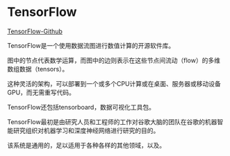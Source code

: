 # TensorFlow

[TensorFlow-Github](https://github.com/tensorflow/tensorflow)



TensorFlow是一个使用数据流图进行数值计算的开源软件库。



图中的节点代表数学运算，而图中的边则表示在这些节点间流动（flow）的多维数组数据（tensors）。



这种灵活的架构，可以部署到一个或多个CPU计算或在桌面、服务器或移动设备GPU，而无需重写代码。



TensorFlow还包括tensorboard，数据可视化工具包。



TensorFlow最初是由研究人员和工程师的工作对谷歌大脑的团队在谷歌的机器智能研究组织对机器学习和深度神经网络进行研究的目的。



该系统是通用的，足以适用于各种各样的其他领域，以及。



